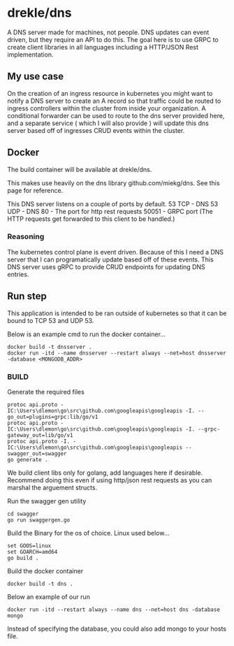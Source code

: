 # drekle/dns
A DNS server made for machines, not people.  DNS updates can event driven, but they require an API to do this.  The goal here is to use GRPC to create client libraries in all languages including a HTTP/JSON Rest implementation.

## My use case
On the creation of an ingress resource in kubernetes you might want to notify a DNS server to create an A record so that traffic could be routed to ingress controllers within the cluster from inside your organization.  A conditional forwarder can be used to route to the dns server provided here, and a separate service ( which I will also provide ) will update this dns server based off of ingresses CRUD events within the cluster.

## Docker
The build container will be available at drekle/dns.

This makes use heavily on the dns library github.com/miekg/dns.  See this page for reference.  

This DNS server listens on a couple of ports by default.
53 TCP - DNS
53 UDP - DNS
80 - The port for http rest requests
50051 - GRPC port (The HTTP requests get forwarded to this client to be handled.)

### Reasoning
The kubernetes control plane is event driven.  Because of this I need a DNS server that I can programatically update based off of these events.  This DNS server
uses gRPC to provide CRUD endpoints for updating DNS entries.

## Run step
This application is intended to be ran outside of kubernetes so that it can be bound to TCP 53 and UDP 53.

Below is an example cmd to run the docker container...

```
docker build -t dnsserver .
docker run -itd --name dnsserver --restart always --net=host dnsserver -database <MONGODB_ADDR>
```

### BUILD
Generate the required files

```
protoc api.proto -IC:\Users\dlemon\go\src\github.com\googleapis\googleapis -I. --go_out=plugins=grpc:lib/go/v1
protoc api.proto -IC:\Users\dlemon\go\src\github.com\googleapis\googleapis -I. --grpc-gateway_out=lib/go/v1
protoc api.proto -I. -IC:\Users\dlemon\go\src\github.com\googleapis\googleapis --swagger_out=swagger
go generate .
```
We build client libs only for golang, add languages here if desirable.  Recommend doing this even if using http/json rest requests as you can marshal the arguement structs.

Run the swagger gen utility

```
cd swagger
go run swaggergen.go
```

Build the Binary for the os of choice.  Linux used below...
```
set GOOS=linux
set GOARCH=amd64
go build .
```

Build the docker container
```
docker build -t dns .
```

Below an example of our run
```
docker run -itd --restart always --name dns --net=host dns -database mongo
```
Instead of specifying the database, you could also add mongo to your hosts file.

